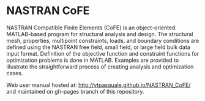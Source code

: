 # NASTRAN CoFE 

NASTRAN Compatible Finite Elements (CoFE) is an object-oriented MATLAB-based program for structural analysis and design. The structural mesh, properties, multipoint constraints, loads, and boundary conditions are defined using the NASTRAN free field, small field, or large field bulk data input format. Definition of the objective function and constraint functions for optimization problems is done in MATLAB. Examples are provided to illustrate the straightforward process of creating analysis and optimization cases.

Web user manual hosted at:
http://vtpasquale.github.io/NASTRAN_CoFE/
and maintained on gh-pages branch of this repository.


